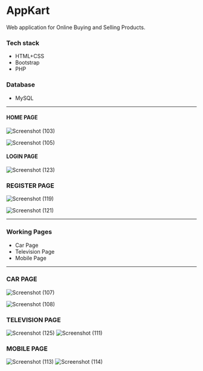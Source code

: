 # AppKart

Web application for Online Buying and Selling Products.

### Tech stack

* HTML+CSS
* Bootstrap
* PHP

### Database

* MySQL

---

#### HOME PAGE

![Screenshot (103)](https://user-images.githubusercontent.com/59051731/86527005-3f17b680-beb8-11ea-9e37-33c35d99d24d.png)

![Screenshot (105)](https://user-images.githubusercontent.com/59051731/86527133-a124eb80-beb9-11ea-99c1-504c4752652f.png)





#### LOGIN PAGE

![Screenshot (123)](https://user-images.githubusercontent.com/59051731/86527125-7fc3ff80-beb9-11ea-803f-56f176574f91.png)





### REGISTER PAGE

![Screenshot (119)](https://user-images.githubusercontent.com/59051731/86527160-e8ab7780-beb9-11ea-9e70-94eb88090888.png)

![Screenshot (121)](https://user-images.githubusercontent.com/59051731/86527164-f234df80-beb9-11ea-936b-6de79cc70b60.png)


---


### Working Pages

* Car Page
* Television Page
* Mobile Page


---

### CAR PAGE

![Screenshot (107)](https://user-images.githubusercontent.com/59051731/86527223-8e5ee680-beba-11ea-93d4-54f9f0fb2b89.png)

![Screenshot (108)](https://user-images.githubusercontent.com/59051731/86527231-9d459900-beba-11ea-8095-7120dc2bb330.png)





### TELEVISION PAGE

![Screenshot (125)](https://user-images.githubusercontent.com/59051731/86527275-03322080-bebb-11ea-989a-c97539d17f75.png)
![Screenshot (111)](https://user-images.githubusercontent.com/59051731/86527277-09280180-bebb-11ea-9d1f-81f55812fd08.png)





### MOBILE PAGE

![Screenshot (113)](https://user-images.githubusercontent.com/59051731/86527288-278dfd00-bebb-11ea-96e1-1dd06dd482c6.png)
![Screenshot (114)](https://user-images.githubusercontent.com/59051731/86527289-2b218400-bebb-11ea-9886-b11045d7e6ee.png)
